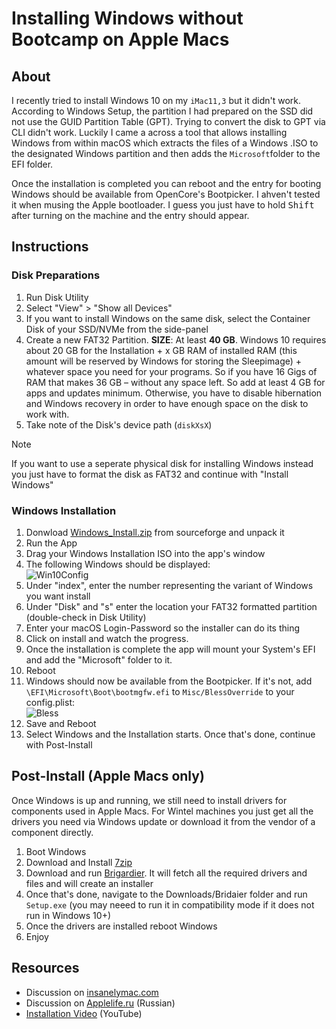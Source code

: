 # Installing Windows without Bootcamp on Apple Macs

## About

I recently tried to install Windows 10 on my `iMac11,3` but it didn't work. According to Windows Setup, the partition I had prepared on the SSD did not use the GUID Partition Table (GPT). Trying to convert the disk to GPT via CLI didn't work. Luckily I came a across a tool that allows installing Windows from within macOS which extracts the files of a Windows .ISO to the designated Windows partition and then adds the `Microsoft`folder to the EFI folder. 

Once the installation is completed you can reboot and the entry for booting Windows should be available from OpenCore's Bootpicker. I ahven't tested it when musing the Apple bootloader. I guess you just have to hold <kbd>Shift</kbd> after turning on the machine and the entry should appear.

## Instructions

### Disk Preparations

1. Run Disk Utility
2. Select "View" > "Show all Devices"
3. If you want to install Windows on the same disk, select the Container Disk of your SSD/NVMe from the side-panel 
4. Create a new FAT32 Partition. **SIZE**: At least **40 GB**. Windows 10 requires about 20 GB for the Installation + x GB RAM of installed RAM (this amount will be reserved by Windows for storing the Sleepimage) + whatever space you need for your programs. So if you have 16 Gigs of RAM that makes 36 GB – without any space left. So add at least 4 GB for apps and updates minimum. Otherwise, you have to disable hibernation and Windows recovery in order to have enough space on the disk to work with.
5. Take note of the Disk's device path (`diskXsX`)

> [!NOTE]
> 
> If you want to use a seperate physical disk for installing Windows instead you just have to format the disk as FAT32 and continue with "Install Windows"

### Windows Installation
1. Donwload [Windows_Install.zip](https://sourceforge.net/projects/windows-install/) from sourceforge and unpack it
2. Run the App
3. Drag your Windows Installation ISO into the app's window
4. The following Windows should be displayed:<br> ![Win10Config](https://github.com/5T33Z0/OC-Little-Translated/assets/76865553/b633cf25-ee19-4581-887c-42173a232a8f)
5. Under "index", enter the number representing the variant of Windows you want install
6. Under "Disk" and "s" enter the location your FAT32 formatted partition (double-check in Disk Utility)
7. Enter your macOS Login-Password so the installer can do its thing
8. Click on install and watch the progress.
9. Once the installation is complete the app will mount your System's EFI and add the "Microsoft" folder to it.
10. Reboot
11. Windows should now be available from the Bootpicker. If it's not, add `\EFI\Microsoft\Boot\bootmgfw.efi` to `Misc/BlessOverride` to your config.plist:<br>![Bless](https://github.com/5T33Z0/OC-Little-Translated/assets/76865553/fdb65892-ccea-4e7d-90f4-c60742a0124a)
12. Save and Reboot
13. Select Windows and the Installation starts. Once that's done, continue with Post-Install

## Post-Install (Apple Macs only)
Once Windows is up and running, we still need to install drivers for components used in Apple Macs. For Wintel machines you just get all the drivers you need via Windows update or download it from the vendor of a component directly.

1. Boot Windows
2. Download and Install [7zip](https://www.7-zip.org/)
3. Download and run [Brigardier](https://github.com/timsutton/brigadier/releases). It will fetch all the required drivers and files and will create an installer
4. Once that's done, navigate to the Downloads/Bridaier folder and run `Setup.exe` (you may neeed to run it in compatibility mode if it does not run in Windows 10+)
5. Once the drivers are installed reboot Windows 
6. Enjoy

## Resources
- Discussion on [insanelymac.com](https://www.insanelymac.com/forum/topic/348077-install-windows-on-mac-no-bootcamp/)
- Discussion on [Applelife.ru](https://applelife.ru/threads/skript-ustanovki-windows-iz-pod-macos.2942844/page-19#post-741961) (Russian)
- [Installation Video](https://www.youtube.com/watch?v=3_h9yOvrAKc) (YouTube)
